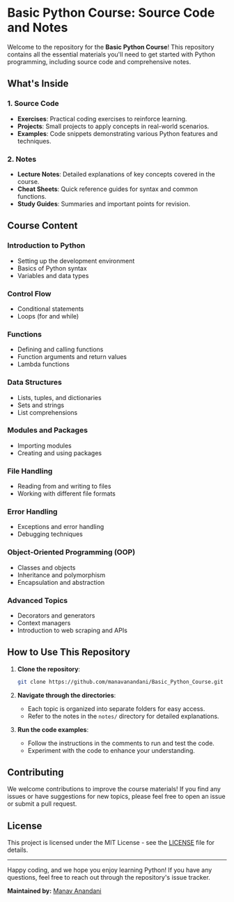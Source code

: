 # Basic Python Course: Source Code and Notes

Welcome to the repository for the **Basic Python Course**! This repository contains all the essential materials you'll need to get started with Python programming, including source code and comprehensive notes.

## What's Inside

### 1. Source Code
- **Exercises**: Practical coding exercises to reinforce learning.
- **Projects**: Small projects to apply concepts in real-world scenarios.
- **Examples**: Code snippets demonstrating various Python features and techniques.

### 2. Notes
- **Lecture Notes**: Detailed explanations of key concepts covered in the course.
- **Cheat Sheets**: Quick reference guides for syntax and common functions.
- **Study Guides**: Summaries and important points for revision.

## Course Content

### Introduction to Python
- Setting up the development environment
- Basics of Python syntax
- Variables and data types

### Control Flow
- Conditional statements
- Loops (for and while)

### Functions
- Defining and calling functions
- Function arguments and return values
- Lambda functions

### Data Structures
- Lists, tuples, and dictionaries
- Sets and strings
- List comprehensions

### Modules and Packages
- Importing modules
- Creating and using packages

### File Handling
- Reading from and writing to files
- Working with different file formats

### Error Handling
- Exceptions and error handling
- Debugging techniques

### Object-Oriented Programming (OOP)
- Classes and objects
- Inheritance and polymorphism
- Encapsulation and abstraction

### Advanced Topics
- Decorators and generators
- Context managers
- Introduction to web scraping and APIs

## How to Use This Repository

1. **Clone the repository**:
    ```bash
    git clone https://github.com/manavanandani/Basic_Python_Course.git
    ```

2. **Navigate through the directories**:
   - Each topic is organized into separate folders for easy access.
   - Refer to the notes in the `notes/` directory for detailed explanations.

3. **Run the code examples**:
   - Follow the instructions in the comments to run and test the code.
   - Experiment with the code to enhance your understanding.

## Contributing

We welcome contributions to improve the course materials! If you find any issues or have suggestions for new topics, please feel free to open an issue or submit a pull request.

## License

This project is licensed under the MIT License - see the [LICENSE](LICENSE) file for details.

---

Happy coding, and we hope you enjoy learning Python! If you have any questions, feel free to reach out through the repository's issue tracker.

**Maintained by:** [Manav Anandani]((https://github.com/manavanandani))
